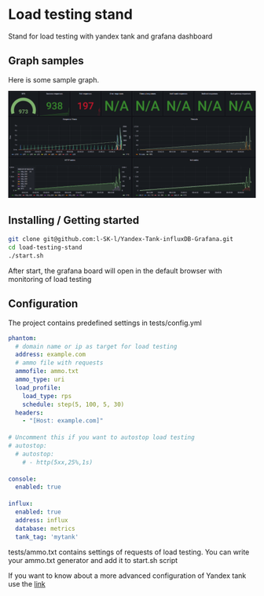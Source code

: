 # Load testing stand

Stand for load testing with yandex tank and grafana dashboard

## Graph samples

Here is some sample graph.

![image](doc/assets/dashboard.png)

## Installing / Getting started

```bash
git clone git@github.com:l-SK-l/Yandex-Tank-influxDB-Grafana.git
cd load-testing-stand
./start.sh
```
After start, the grafana board will open in the default browser with monitoring of load testing

## Configuration

The project contains predefined settings in tests/config.yml

```yaml
phantom:
  # domain name or ip as target for load testing
  address: example.com
  # ammo file with requests
  ammofile: ammo.txt
  ammo_type: uri
  load_profile:
    load_type: rps
    schedule: step(5, 100, 5, 30)
  headers:
    - "[Host: example.com]"

# Uncomment this if you want to autostop load testing
# autostop:    
  # autostop: 
    # - http(5xx,25%,1s)  

console:
  enabled: true

influx:
  enabled: true
  address: influx
  database: metrics
  tank_tag: 'mytank'
```
tests/ammo.txt contains settings of requests of load testing. You can write your ammo.txt generator and add it to start.sh script

If you want to know about a more advanced configuration of Yandex tank use the [link](https://yandextank.readthedocs.io/en/latest/config_reference.html)
